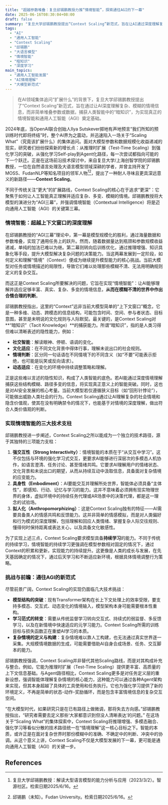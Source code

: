 ```yaml
---
title: "超越参数堆叠：复旦邱锡鹏教授力推“情境智能”，探索通往AGI的下一幕"
date: 2025-06-16T08:30:04+08:00
draft: false
summary: "复旦大学邱锡鹏教授提出“Context Scaling”新范式，旨在让AI通过深度理解复杂、模糊的情境信息（情境智能），而非简单扩大参数或数据，来捕获人类的“暗知识”。这一路径被视为通往通用人工智能（AGI）的关键一步，它强调强交互性、具身性和拟人化三大支柱，并要求模型在固定参数下通过情境积累实现持续学习，以应对现有大模型在处理难以描述问题时的局限性。"
tags: 
  - "AI"
  - "通用人工智能"
  - "Context Scaling"
  - "邱锡鹏"
  - "大语言模型"
  - "情境智能"
  - "暗知识"
  - "深度学习"
main_topics: 
  - "通用人工智能发展"
  - "AI情境理解"
  - "大模型新范式"
---
```


> 在AI领域集体追问“扩展什么”的背景下，复旦大学邱锡鹏教授提出了“Context Scaling”新范式，旨在通过让AI深度理解复杂、模糊的情境信息，而非简单堆叠参数或数据，捕获人类智能中的“暗知识”，为实现真正的情境智能和通用人工智能（AGI）奠定基础。

2024年底，当OpenAI联合创始人Ilya Sutskever掷地有声地预言“我们所知的预训练时代即将终结”时，整个AI界为之震动，并迅速陷入一场关于“Scaling What”（究竟该扩展什么）的集体追问。面对大模型参数和数据规模化收益递减的现实，研究者们纷纷探索新的增长点：从推理时扩展（Test-Time Scaling）到强化学习的突破，从强化学习Self-play到Agent化路径，每一次尝试都指向可能的下一个跃迁。正是在这场前沿技术探讨中，来自复旦大学/上海创智学院的邱锡鹏教授，一位在自然语言处理及大语言模型领域深耕的学者，并曾主持开发了MOSS、FudanNLP等知名项目的领军人物[^1][^2]，提出了一种耐人寻味且更具深远意义的新路径——**Context Scaling**。

不同于传统关注“更大”的扩展路线，Context Scaling的核心在于追求“更深”：它聚焦于如何让人工智能真正理解并适应复杂、多变、模糊的情境。邱锡鹏教授将大模型的演进分为“AGI三幕”，并强调情境智能（Contextual Intelligence）将是迈向通用人工智能（AGI）的关键第三幕。

### 情境智能：超越上下文窗口的深度理解

在邱锡鹏教授的“AGI三幕”理论中，第一幕是模型规模化的胜利，通过海量数据和参数堆叠，实现了通用任务上的跃升。然而，随着数据量达到瓶颈和参数规模收益递减，单纯的加法已难以为继。第二幕则转向后训练优化，通过推理增强、知识具象化等手段，提升大模型解决复杂问题的决策能力。当这两幕发展到一定阶段，如何定义和理解“情境”（Context）便成为继续提升模型能力的核心挑战。当前大模型对任务或情境描述的局限性，导致它们难以处理那些模糊不清、无法用明确规则定义的复杂交互。

而这正是Context Scaling所要解决的问题，它旨在实现“情境智能”：让AI能够理解并适应足够丰富、真实、复杂、多变的情境信息，**从而在模糊不清的世界中作出合情合理的判断**。

邱锡鹏教授指出，这里的“Context”远非当前大模型简单的“上下文窗口”概念，它是一种多维、动态、跨模态的信息结构，可能包含时间、空间、参与者状态、目标意图，甚至是未明说的文化规则与人际默契。最关键的，是Context Scaling对**“暗知识”（Tacit Knowledge）**的捕获能力。所谓“暗知识”，指的是人类习得但难以清晰表述的隐性能力，例如：

*   **社交智能**：解读眼神、停顿、语调的变化。
*   **文化适应**：在不同文化背景中得体行事，理解未说出口的社会规则。
*   **情境判断**：区分同一句话语在不同情境下的不同含义（如“不要”可能表示拒绝，也可能是玩笑或反向请求）。
*   **动态适应**：在变化的环境中持续调整策略和理解。

正是这些难以言述的隐性知识，构成了人类智能的底色。若AI能通过深度情境理解捕获这些结构模糊、路径多变的信息，将实现真正意义上的智能突破。同时，这也是对AI安全发展的核心考量。当前大模型若仅遵循狭义目标（如“回形针悖论”），可能做出威胁人类社会的行为。Context Scaling通过让AI理解复杂的社会情境和隐含价值观，使其在没有明确禁令的情况下，也能基于对情境的深度理解，做出符合人类价值观的判断。

### 实现情境智能的三大技术支柱

邱锡鹏教授进一步阐述，Context Scaling之所以能成为一个独立的技术路径，源于其独特的三项能力支柱：

1.  **强交互性（Strong Interactivity）**：情境智能的本质在于“从交互中学习”。这不仅包括与环境的强化学习式交互，更要求AI能够进行深层次的多模态人机协作，如语言澄清、任务讨论、甚至情绪共鸣。它要求AI理解用户的情绪状态、文化背景和未说出口的期望，从而从持续互动中汲取信息，具备面对复杂情境的应变能力。
2.  **具身性（Embodiment）**：AI要能交互并理解所处世界，智能体必须具备“主体性”，即感知、行动、记忆与学习的能力。这并不意味着必须拥有现实物理世界的身体，虚拟环境中的持续任务代理或AR场景中的决策代理，都是这一理念的试验场。
3.  **拟人化（Anthropomorphizing）**：这是Context Scaling独有的特征——AI需要具备类人的情感共鸣和反馈能力。这并非简单的情感模拟，而是对人类偏好和行为模式的深度理解，包括理解和回应人类情绪、掌握复杂人际交往规则、懂得何时保持距离或表达关心，以及具备文化敏感性。

为了实现上述三点，Context Scaling要求模型具备**持续学习**的能力。不同于传统的持续学习，情境智能的持续学习更强调在模型参数相对固定的情况下，通过Context的积累和更新，实现能力的持续提升。这更像是人类的成长与发展，在先天基因确定的情况下，通过后天学习和不断适应新环境，根据具体情境调整行为策略。

### 挑战与前瞻：通往AGI的新范式

尽管前景广阔，Context Scaling的实现仍面临几大技术挑战：

*   **模型结构的突破**：现有Transformer架构在长上下文处理上的效率受限，要支持多模态、交互式、动态变化的情境输入，模型架构本身可能需要根本性重构。
*   **学习范式的转变**：需要从传统监督学习转向交互式、持续式的弱监督、多反馈学习，以及在新情境中快速适应的元学习能力。Context Scaling所需的训练目标与损失函数正在重塑AI学习的本质。
*   **复杂情境的定义与构建**：复杂情境难以靠人工构建，也无法通过真实世界逐一采集。大规模情境数据的生成，可能需要借助AI自身合成场景、任务、交互脚本的能力。

邱锡鹏教授强调，Context Scaling并非替代其他Scaling路线，而是对其构成补充与整合。例如，它能为推理时扩展（Test-Time Scaling）提供更丰富、高质量的上下文信息基础。与Agent路径相比，Context Scaling更多是对任务定义层的重新设想，强调智能体理解复杂情境的核心能力，这种能力可以通过各种Agent架构来实现，但其本身超越了具体的工具使用和任务执行。它也为强化学习提供了新的环境定义，不再是简单的状态-动作-奖励循环，而是包含丰富情境信息的复杂交互空间。

“在大模型时代，如果研究只是在已有路径上做微调，那将失去方向感。”邱锡鹏教授指出，“研究者需要去定义那些‘大家都意识到但没人清晰表达’的问题。” 在这场关于“Scaling What”的集体探索中，Context Scaling将推理增强、多模态融合、强化学习等看似分散的技术路径统一在“情境理解”这一核心目标之下。智能的本质，或许正是在面对复杂世界时那份模糊中的准确、不确定中的判断、冲突中的协调。从这个意义上讲，Context Scaling不仅是大模型发展的下一幕，更可能是通向通用人工智能（AGI）的关键一步。

## References
[^1]: 复旦大学邱锡鹏教授：解读大型语言模型的能力分析与应用（2023/3/2）。智源社区。检索日期2025/6/16。
[^2]: 邱锡鹏（未知）。Fudan University。检索日期2025/6/16。
[^3]: 邱锡鹏（未知）。xpqiu.github.io。检索日期2025/6/16。
[^4]: Acl'22 | 一文解读复旦黄萱菁、邱锡鹏等老师nlp实验室的12篇长文（2022/3/1）。知乎。检索日期2025/6/16。
[^5]: Focused Transformer: Contrastive Training for Context Scaling（2023/7/5）。arxiv.org。检索日期2025/6/16。
[^6]: 机器之心（未知）。复旦大学/上海创智学院邱锡鹏：Context Scaling，通往AGI的下一幕。微信公众号。检索日期2025/6/16。
